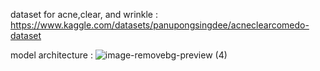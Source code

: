 dataset for acne,clear, and wrinkle : https://www.kaggle.com/datasets/panupongsingdee/acneclearcomedo-dataset

model architecture :
![image-removebg-preview (4)](https://github.com/user-attachments/assets/031687c1-e70b-4257-b6fd-79309d195918)
